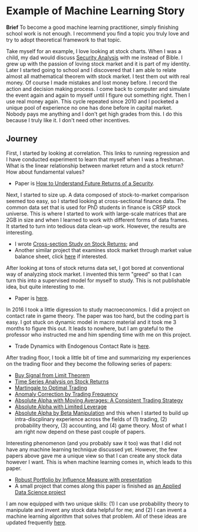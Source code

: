 # Example of Machine Learning Story

**Brief** To become a good machine learning practitioner, simply finishing school work is not enough. I recommend you find a topic you truly love and try to adopt theoretical framework to that topic. 

Take myself for an example, I love looking at stock charts. When I was a child, my dad would discuss [Security Analysis](https://www.amazon.com/Security-Analysis-Foreword-Buffett-Editions/dp/0071592539) with me instead of Bible. I grew up with the passion of loving stock market and it is part of my identity. Later I started going to school and I discovered that I am able to relate almost all mathematical theorem with stock market. I test them out with real money. Of course I made mistakes and lost money before. I record the action and decision making process. I come back to computer and simulate the event again and again to myself until I figure out something right. Then I use real money again. This cycle repeated since 2010 and I pocketed a unique pool of experience no one has done before in capital market. Nobody pays me anything and I don't get high grades from this. I do this because I truly like it. I don't need other incentives. 

## Journey

First, I started by looking at correlation. This links to running regression and I have conducted experiment to learn that myself when I was a freshman. What is the linear relationship between market return and a stock return? How about fundamental values? 
- Paper is [How to Understand Future Returns of a Security](https://yiqiaoyin.files.wordpress.com/2016/08/how-to-understand-future-returns-of-a-securityef80a5-revised-2014.pdf).

Next, I started to size up. A data composed of stock-to-market comparison seemed too easy, so I started looking at cross-sectional finance data. The common data set that is used for PhD students in finance is CRSP stock universe. This is where I started to work with large-scale matrices that are 2GB in size and when I learned to work with different forms of data frames. It started to turn into tedious data clean-up work. However, the results are interesting. 
- I wrote [Cross-section Study on Stock Returns](https://yiqiaoyin.files.wordpress.com/2016/08/cross-section-study-on-stock-returns-to-future-expectation-theorem.pdf); and 
- Another similar project that examines stock market through market value balance sheet, click [here](https://yiqiaoyin.files.wordpress.com/2016/08/alternative-empirical-study-on-market-value-balance-sheet.pdf) if interested.

After looking at tons of stock returns data set, I got bored at conventional way of analyzing stock market. I invented this term "greed" so that I can turn this into a supervised model for myself to study. This is not publishable idea, but quite interesting to me. 
- Paper is [here](https://yiqiaoyin.files.wordpress.com/2016/05/empirical-study-on-greed.pdf). 

In 2016 I took a little digression to study macroeconomics. I did a project on contact rate in game theory. The paper was too hard, but the coding part is easy. I got stuck on dynamic model in macro material and it took me 3 months to figure this out. It leads to nowhere, but I am grateful to the professor who instructed me and him spending time with me on this project. 
- Trade Dynamics with Endogenous Contact Rate is [here](https://yiqiaoyin.files.wordpress.com/2016/10/trade-dynamics-with-endogenous-contact-rate.pdf). 

After trading floor, I took a little bit of time and summarizing my experiences on the trading floor and they become the following series of papers:
- [Buy Signal from Limit Theorem](https://yiqiaoyin.files.wordpress.com/2018/05/buy-signal-from-limit-theorem.pdf)
- [Time Series Analysis on Stock Returns](https://yiqiaoyin.files.wordpress.com/2017/05/time-series-analysis-on-stock-returns.pdf)
- [Martingale to Optimal Trading](https://yiqiaoyin.files.wordpress.com/2016/10/martingale-to-optimal-trading.pdf)
- [Anomaly Correction by Trading Frequency](https://yiqiaoyin.files.wordpress.com/2016/09/anomaly-correction-by-trading-frequency.pdf)
- [Absolute Alpha with Moving Averages: A Consistent Trading Strategy](https://yiqiaoyin.files.wordpress.com/2016/05/absolute-alpha-with-moving-averages.pdf)
- [Absolute Alpha with Limited Leverage](https://yiqiaoyin.files.wordpress.com/2016/05/absolute-alpha-with-limited-leverage.pdf)
- [Absolute Alpha by Beta Manipulation](https://yiqiaoyin.files.wordpress.com/2016/05/absolute-alpha-by-beta-manipulation.pdf)
and this when I started to build up intra-discplinary experience across the fields of (1) trading, (2) probability theory, (3) accounting, and (4) game theory. Most of what I am right now depend on these past couple of papers.

Interesting phenomenon (and you probably saw it too) was that I did not have any machine learning technique discussed yet. However, the few papers above gave me a unique view so that I can create any stock data however I want. This is when machine learning comes in, which leads to this paper.
- [Robust Portfolio by Influence Measure with presentation](https://yiqiaoyin.files.wordpress.com/2018/12/rubust-portfolio-by-influence-measure-yiqiao-yin-2018.pdf)
- A small project that comes along this paper is finished as [an Applied Data Science project](https://github.com/yiqiao-yin/Fall2018-Advanced-Data-Science-Final-Project)

I am now equipped with two unique skills: (1) I can use probability theory to manipulate and invent any stock data helpful for me; and (2) I can invent a machine learning algorithm that solves that problem. All of these ideas are updated frequently [here](https://yinscapital.com/private-collection/).
